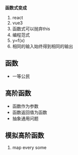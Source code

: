 **函数式变成**
1. react
2. vue3
3. 函数式可以抛弃this
4. 编程范式
5. y=f(x)
6. 相同的输入始终得到相同的输出

## 函数
+ 一等公民

## 高阶函数
+ 函数作为参数
+ 函数返回值为函数
+ 抽象通用问题

## 模拟高阶函数
1. map  every some